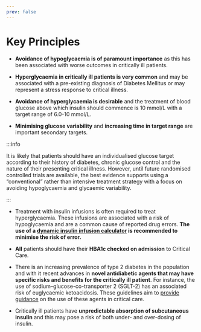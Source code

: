 ```yaml
---
prev: false
---
```


# Key Principles

- **Avoidance of hypoglycaemia is of paramount importance** as this has been associated with worse outcomes in critically ill patients.

- **Hyperglycaemia in critically ill patients is very common** and may be associated with a pre-existing diagnosis of Diabetes Mellitus or may represent a stress response to critical illness.

- **Avoidance of hyperglycaemia is desirable** and the treatment of blood glucose above which insulin should commence is 10 mmol/L with a target range of 6.0-10 mmol/L.

- **Minimising glucose variability** and **increasing time in target range** are important secondary targets.

:::info

It is likely that patients should have an individualised glucose target according to their history of diabetes, chronic glucose control and the nature of their presenting critical illness. However, until future randomised controlled trials are available, the best evidence supports using a “conventional” rather than intensive treatment strategy with a focus on avoiding hypoglycaemia and glycaemic variability.

:::

- Treatment with insulin infusions is often required to treat hyperglycaemia. These infusions are associated with a risk of hypoglycaemia and are a common cause of reported drug errors.  **The use of a [dynamic insulin infusion calculator](https://saferinsulin.org) is recommended to minimise the risk of error.**

- **All** patients should have their **HBA1c checked on admission** to Critical Care.

- There is an increasing prevalence of type 2 diabetes in the population and with it recent advances in **novel antidiabetic agents that may have specific risks and benefits for the critically ill patient**. For instance, the use of sodium–glucose-co-transporter 2 (SGLT-2) has an associated risk of euglycaemic ketoacidosis.  These guidelines aim to [provide guidance](/drugs) on the use of these agents in critical care.

- Critically ill patients have **unpredictable absorption of subcutaneous insulin** and this may pose a risk of both under- and over-dosing of insulin.
